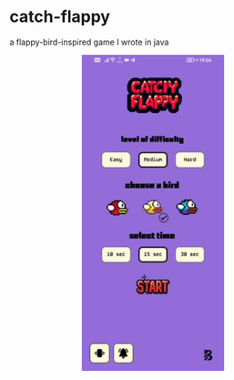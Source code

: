 # catch-flappy

a flappy-bird-inspired game I wrote in java

<div style="display: flex; justify-content: center; align-items: center;">

  <!-- Center column for catchFlappy.gif -->
  <div style="flex: 1; text-align: center;">
    <img src="https://github.com/bugrahankaramollaoglu/catch-flappy/blob/main/catchFlappy.gif" width="250" alt="Catch Flappy Demo">
  </div>


</div>

